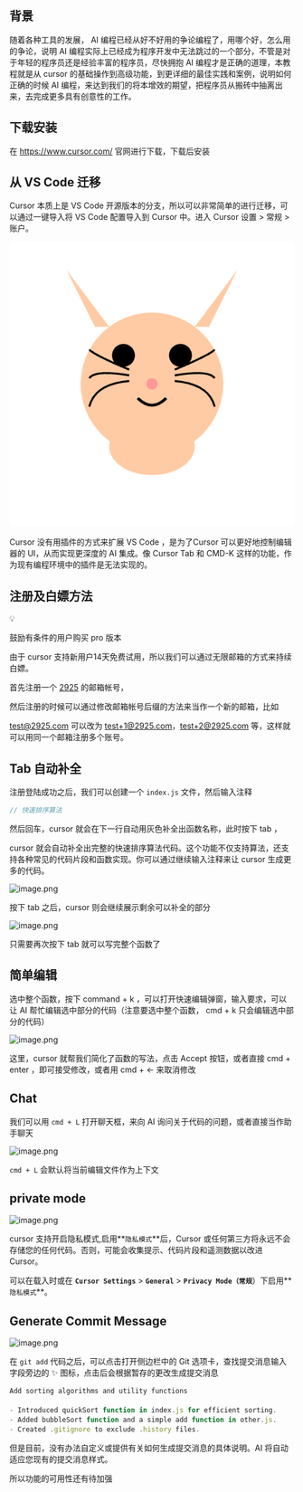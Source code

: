 ## 背景

随着各种工具的发展， AI 编程已经从好不好用的争论编程了，用哪个好，怎么用的争论，说明 AI 编程实际上已经成为程序开发中无法跳过的一个部分，不管是对于年轻的程序员还是经验丰富的程序员，尽快拥抱 AI 编程才是正确的道理，本教程就是从 cursor 的基础操作到高级功能，到更详细的最佳实践和案例，说明如何正确的时候 AI 编程，来达到我们的将本增效的期望，把程序员从搬砖中抽离出来，去完成更多具有创意性的工作。

## 下载安装

在 https://www.cursor.com/ 官网进行下载，下载后安装

## 从 VS Code 迁移

Cursor 本质上是 VS Code 开源版本的分支，所以可以非常简单的进行迁移，可以通过一键导入将 VS Code 配置导入到 Cursor 中。进入 Cursor 设置 > 常规 > 账户。

![image.png](../../cat.png)

Cursor 没有用插件的方式来扩展 VS Code ，是为了Cursor 可以更好地控制编辑器的 UI，从而实现更深度的 AI 集成。像 Cursor Tab 和 CMD-K 这样的功能，作为现有编程环境中的插件是无法实现的。

## 注册及白嫖方法

<aside>
💡

鼓励有条件的用户购买 pro 版本

</aside>

由于 cursor 支持新用户14天免费试用，所以我们可以通过无限邮箱的方式来持续白嫖。

首先注册一个 [2925](https://2925.com/#/) 的邮箱帐号， 

然后注册的时候可以通过修改邮箱帐号后缀的方法来当作一个新的邮箱，比如

[test@2925.com](mailto:test@2925.com) 可以改为 [test+1@2925.com](mailto:test+1@2925.com)，test+2@2925.com 等，这样就可以用同一个邮箱注册多个账号。

## Tab 自动补全

注册登陆成功之后，我们可以创建一个 `index.js` 文件，然后输入注释

```jsx
// 快速排序算法

```

然后回车，cursor 就会在下一行自动用灰色补全出函数名称，此时按下 tab ，

cursor 就会自动补全出完整的快速排序算法代码。这个功能不仅支持算法，还支持各种常见的代码片段和函数实现。你可以通过继续输入注释来让 cursor 生成更多的代码。

![image.png](https://prod-files-secure.s3.us-west-2.amazonaws.com/4dec3c03-7191-4746-a3db-b462267f640d/2c0c36ba-bd38-47ee-8811-2942c192e05d/image.png)

按下 tab 之后，cursor 则会继续展示剩余可以补全的部分

![image.png](https://prod-files-secure.s3.us-west-2.amazonaws.com/4dec3c03-7191-4746-a3db-b462267f640d/e4378666-2483-434e-b93a-3556b05821d3/image.png)

只需要再次按下 tab 就可以写完整个函数了

## 简单编辑

选中整个函数，按下 command + k ，可以打开快速编辑弹窗，输入要求，可以让 AI 帮忙编辑选中部分的代码（注意要选中整个函数， cmd + k 只会编辑选中部分的代码）

![image.png](https://prod-files-secure.s3.us-west-2.amazonaws.com/4dec3c03-7191-4746-a3db-b462267f640d/d2516dfa-bbe0-40c9-9ae1-75642c266a40/image.png)

这里，cursor 就帮我们简化了函数的写法，点击 Accept 按钮，或者直接 cmd + enter ，即可接受修改，或者用 cmd + ← 来取消修改

## Chat

我们可以用 `cmd + L` 打开聊天框，来向 AI 询问关于代码的问题，或者直接当作助手聊天

![image.png](https://prod-files-secure.s3.us-west-2.amazonaws.com/4dec3c03-7191-4746-a3db-b462267f640d/19a6b613-7898-4754-bea4-be571533996b/image.png)

`cmd + L` 会默认将当前编辑文件作为上下文

## private mode

![image.png](https://prod-files-secure.s3.us-west-2.amazonaws.com/4dec3c03-7191-4746-a3db-b462267f640d/4a18ee85-b40f-4279-9ad1-31fb1d71b284/image.png)

cursor 支持开启隐私模式,启用**`隐私模式`**后，Cursor 或任何第三方将永远不会存储您的任何代码。否则，可能会收集提示、代码片段和遥测数据以改进 Cursor。

可以在载入时或在 **`Cursor Settings`** > **`General`** > **`Privacy Mode（常规`**）下启用**`隐私模式`**。

## **Generate Commit Message**

![image.png](https://prod-files-secure.s3.us-west-2.amazonaws.com/4dec3c03-7191-4746-a3db-b462267f640d/3400d246-37ea-4cad-bcb4-59a56cc3e1f3/image.png)

在 `git add` 代码之后，可以点击打开侧边栏中的 Git 选项卡，查找提交消息输入字段旁边的 ✨ 图标，点击后会根据暂存的更改生成提交消息

```jsx
Add sorting algorithms and utility functions

- Introduced quickSort function in index.js for efficient sorting.
- Added bubbleSort function and a simple add function in other.js.
- Created .gitignore to exclude .history files.
```

但是目前，没有办法自定义或提供有关如何生成提交消息的具体说明。AI 将自动适应您现有的提交消息样式。

所以功能的可用性还有待加强